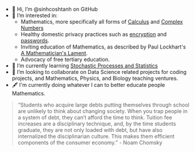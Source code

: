 - 👋 Hi, I’m @sinhcoshtanh on GitHub
- 👀 I’m interested in:
    * Mathematics, more specifically all forms of [Calculus](https://en.wikipedia.org/wiki/Calculus) and [Complex Numbers](https://en.wikipedia.org/wiki/Complex_number)
    * Healthy domestic privacy practices such as [encryption](https://www.privacytools.io/) and [passwords](https://youtu.be/3NjQ9b3pgIg).
    * Inviting education of Mathematics, as described by Paul Lockhart's [A Mathematician's Lament](https://www.maa.org/external_archive/devlin/LockhartsLament.pdf).
    * Advocacy of free tertiary education.
- 🌱 I’m currently learning [Stochastic Processes and Statistics](https://study.unimelb.edu.au/find/courses/major/mathematics-and-statistics/what-will-i-study/#sample-plans)
- 💞️ I’m looking to collaborate on Data Science related projects for coding projects, and Mathematics, Physics, and Biology teaching ventures.
- :fountain_pen: I'm currently doing whatever I can to better educate people Mathematics. 

> “Students who acquire large debts putting themselves through school are unlikely to think about changing society. When you trap people in a system of debt, they can’t afford the time to think. Tuition fee increases are a disciplinary technique, and, by the time students graduate, they are not only loaded with debt, but have also internalized the disciplinarian culture. This makes them efficient components of the consumer economy.” - Noam Chomsky

<!---
sinhcoshtanh/sinhcoshtanh is a ✨ special ✨ repository because its `README.md` (this file) appears on your GitHub profile.
You can click the Preview link to take a look at your changes.
--->
